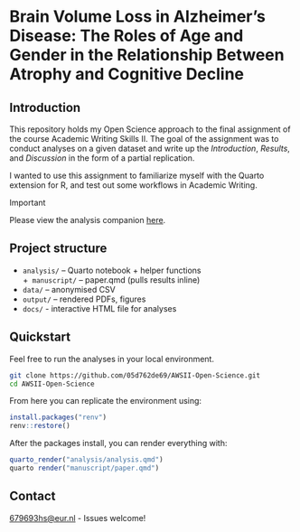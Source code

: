 # Brain Volume Loss in Alzheimer’s Disease: The Roles of Age and Gender in the Relationship Between Atrophy and Cognitive Decline

## Introduction

This repository holds my Open Science approach to the final assignment of the course Academic Writing Skills II. The goal of the assignment was to conduct
analyses on a given dataset and write up the _Introduction_, _Results_, and _Discussion_ in the form of a partial replication.

I wanted to use this assignment to familiarize myself with the Quarto extension for R, and test out some workflows in Academic Writing.

>[!IMPORTANT]
>Please view the analysis companion [here](https://05d762de69.github.io/AWSII-Open-Science/analysis.html).

## Project structure

+ `analysis/`    – Quarto notebook + helper functions  
+` manuscript/`  – paper.qmd (pulls results inline)  
+ `data/`        – anonymised CSV 
+ `output/`     – rendered PDFs, figures  
+ `docs/`        - interactive HTML file for analyses

## Quickstart

Feel free to run the analyses in your local environment.

```bash
git clone https://github.com/05d762de69/AWSII-Open-Science.git
cd AWSII-Open-Science
```

From here you can replicate the environment using:

```r
install.packages("renv")
renv::restore()            
```

After the packages install, you can render everything with:

```r
quarto_render("analysis/analysis.qmd")
quarto render("manuscript/paper.qmd")
```


## Contact
679693hs@eur.nl  - Issues welcome!

